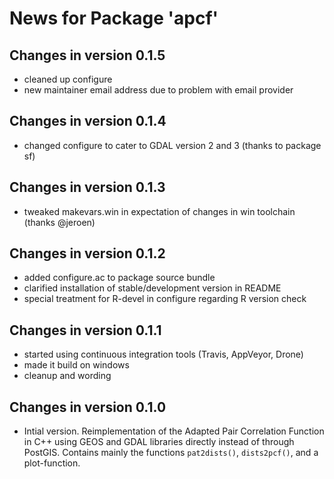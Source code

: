 # News for Package 'apcf'

## Changes in version 0.1.5
* cleaned up configure
* new maintainer email address due to problem with email provider

## Changes in version 0.1.4
* changed configure to cater to GDAL version 2 and 3 (thanks to package sf)

## Changes in version 0.1.3
* tweaked makevars.win in expectation of changes in win toolchain (thanks @jeroen)

## Changes in version 0.1.2
* added configure.ac to package source bundle
* clarified installation of stable/development version in README
* special treatment for R-devel in configure regarding R version check

## Changes in version 0.1.1
* started using continuous integration tools (Travis, AppVeyor, Drone)
* made it build on windows
* cleanup and wording

## Changes in version 0.1.0
* Intial version. Reimplementation of the Adapted Pair Correlation Function
  in C++ using GEOS and GDAL libraries directly instead of through PostGIS.
  Contains mainly the functions `pat2dists()`, `dists2pcf()`, and 
  a plot-function.
